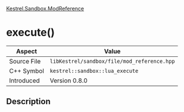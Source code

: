 [Kestrel.Sandbox.ModReference](index)
# execute()
| Aspect | Value |
| --- | --- |
| Source File | `libKestrel/sandbox/file/mod_reference.hpp` |
| C++ Symbol | `kestrel::sandbox::lua_execute` |
| Introduced | Version 0.8.0 |
## Description

